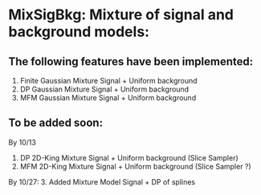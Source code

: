 # MixSigBkg: Mixture of signal and background models:

## The following features have been implemented:

1. Finite Gaussian Mixture Signal + Uniform background
2. DP Gaussian Mixture Signal + Uniform background
3. MFM Gaussian Mixture Signal + Uniform background

## To be added soon:
By 10/13
1. DP 2D-King Mixture Signal + Uniform background (Slice Sampler)
2. MFM 2D-King Mixture Signal + Uniform background (Slice Sampler ?)

By 10/27:
3. Added Mixture Model Signal + DP of splines

